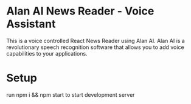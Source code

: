 # Alan AI News Reader - Voice Assistant 
This is a voice controlled React News Reader using Alan AI.
Alan AI is a revolutionary speech recognition software that allows you to add voice capabilities to your applications.

# Setup
run npm i && npm start to start development server
